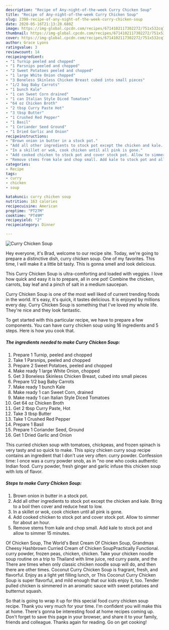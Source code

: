 ```yaml
---
description: "Recipe of Any-night-of-the-week Curry Chicken Soup"
title: "Recipe of Any-night-of-the-week Curry Chicken Soup"
slug: 2398-recipe-of-any-night-of-the-week-curry-chicken-soup
date: 2020-05-16T21:13:28.680Z
image: https://img-global.cpcdn.com/recipes/6714102117302272/751x532cq70/curry-chicken-soup-recipe-main-photo.jpg
thumbnail: https://img-global.cpcdn.com/recipes/6714102117302272/751x532cq70/curry-chicken-soup-recipe-main-photo.jpg
cover: https://img-global.cpcdn.com/recipes/6714102117302272/751x532cq70/curry-chicken-soup-recipe-main-photo.jpg
author: Grace Lyons
ratingvalue: 3
reviewcount: 14
recipeingredient:
- "1 Turnip peeled and chopped"
- "1 Parsnips peeled and chopped"
- "2 Sweet Potatoes peeled and chopped"
- "1 large White Onion chopped"
- "3 Boneless Skinless Chicken Breast cubed into small pieces"
- "1/2 bag Baby Carrots"
- "1 bunch Kale"
- "1 can Sweet Corn drained"
- "1 can Italian Style Diced Tomatoes"
- "64 oz Chicken Broth"
- "2 tbsp Curry Paste Hot"
- "3 tbsp Butter"
- "1 Crushed Red Pepper"
- "1 Basil"
- "1 Coriander Seed Ground"
- "1 Dried Garlic and Onion"
recipeinstructions:
- "Brown onion in butter in a stock pot."
- "Add all other ingredients to stock pot except the chicken and kale. Bring to a boil then cover and reduce heat to low."
- "In a skillet or wok, cook chicken until all pink is gone."
- "Add cooked chicken to stock pot and cover stock pot. Allow to simmer for about an hour."
- "Remove stems from kale and chop small. Add kale to stock pot and allow to simmer 15 minutes."
categories:
- Recipe
tags:
- curry
- chicken
- soup

katakunci: curry chicken soup 
nutrition: 163 calories
recipecuisine: American
preptime: "PT27M"
cooktime: "PT49M"
recipeyield: "2"
recipecategory: Dinner

---
```



![Curry Chicken Soup](https://img-global.cpcdn.com/recipes/6714102117302272/751x532cq70/curry-chicken-soup-recipe-main-photo.jpg)

Hey everyone, it's Brad, welcome to our recipe site. Today, we're going to prepare a distinctive dish, curry chicken soup. One of my favorites. This time, I will make it a little bit tasty. This is gonna smell and look delicious.

This Curry Chicken Soup is ultra-comforting and loaded with veggies. I love how quick and easy it is to prepare, all in one pot! Combine the chicken, carrots, bay leaf and a pinch of salt in a medium saucepan.

Curry Chicken Soup is one of the most well liked of current trending foods in the world. It's easy, it's quick, it tastes delicious. It is enjoyed by millions every day. Curry Chicken Soup is something that I've loved my whole life. They're nice and they look fantastic.


To get started with this particular recipe, we have to prepare a few components. You can have curry chicken soup using 16 ingredients and 5 steps. Here is how you cook that.

<!--inarticleads1-->

##### The ingredients needed to make Curry Chicken Soup:

1. Prepare 1 Turnip, peeled and chopped
1. Take 1 Parsnips, peeled and chopped
1. Prepare 2 Sweet Potatoes, peeled and chopped
1. Make ready 1 large White Onion, chopped
1. Get 3 Boneless Skinless Chicken Breast, cubed into small pieces
1. Prepare 1/2 bag Baby Carrots
1. Make ready 1 bunch Kale
1. Make ready 1 can Sweet Corn, drained
1. Make ready 1 can Italian Style Diced Tomatoes
1. Get 64 oz Chicken Broth
1. Get 2 tbsp Curry Paste, Hot
1. Take 3 tbsp Butter
1. Take 1 Crushed Red Pepper
1. Prepare 1 Basil
1. Prepare 1 Coriander Seed, Ground
1. Get 1 Dried Garlic and Onion


This curried chicken soup with tomatoes, chickpeas, and frozen spinach is very tasty and so quick to make. This spicy chicken curry soup recipe contains an ingredient that I don&#39;t use very often: curry powder. Confession time: I once was a curry powder snob, as in &#34;no one who cooks authentic Indian food. Curry powder, fresh ginger and garlic infuse this chicken soup with lots of flavor. 

<!--inarticleads2-->

##### Steps to make Curry Chicken Soup:

1. Brown onion in butter in a stock pot.
1. Add all other ingredients to stock pot except the chicken and kale. Bring to a boil then cover and reduce heat to low.
1. In a skillet or wok, cook chicken until all pink is gone.
1. Add cooked chicken to stock pot and cover stock pot. Allow to simmer for about an hour.
1. Remove stems from kale and chop small. Add kale to stock pot and allow to simmer 15 minutes.


Of Chicken Soup, The World&#39;s Best Cream Of Chicken Soup, Grandmas Cheesy Hashbrown Curried Cream of Chicken SoupPractically Functional. curry powder, frozen peas, chicken, chicken. Take your chicken noodle soup routine on a trip to Thailand with lime juice, red curry paste, and the There are times when only classic chicken noodle soup will do, and then there are other times. Coconut Curry Chicken Soup is fragrant, fresh, and flavorful. Enjoy as a light yet filling lunch, or This Coconut Curry Chicken Soup is super flavorful, and mild enough that our kids enjoy it, too. Tender pulled chicken is simmered in an aromatic sauce with sweet potatoes and butternut squash. 

So that is going to wrap it up for this special food curry chicken soup recipe. Thank you very much for your time. I'm confident you will make this at home. There's gonna be interesting food at home recipes coming up. Don't forget to save this page in your browser, and share it to your family, friends and colleague. Thanks again for reading. Go on get cooking!

